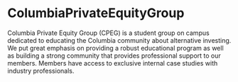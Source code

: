# ColumbiaPrivateEquityGroup

Columbia Private Equity Group (CPEG) is a student group on campus dedicated to educating the Columbia community about alternative investing. We put great emphasis on providing a robust educational program as well as building a strong community that provides professional support to our members. Members have access to exclusive internal case studies with industry professionals.

